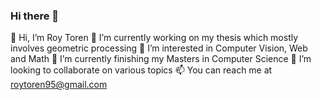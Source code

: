 ### Hi there 👋

<!--
**RoyToren/RoyToren** is a ✨ _special_ ✨ repository because its `README.md` (this file) appears on your GitHub profile.

Here are some ideas to get you started:

- 🔭 I’m currently working on ...
- 🌱 I’m currently learning ...
- 👯 I’m looking to collaborate on ...
- 🤔 I’m looking for help with ...
- 💬 Ask me about ...
- 📫 How to reach me: ...
- 😄 Pronouns: ...
- ⚡ Fun fact: ...
-->

👋 Hi, I’m Roy Toren
🔭 I’m currently working on my thesis which mostly involves geometric processing
👀 I’m interested in Computer Vision, Web and Math
🌱 I’m currently finishing my Masters in Computer Science
💞️ I’m looking to collaborate on various topics
📫 You can reach me at roytoren95@gmail.com
